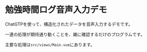 # 勉強時間ログ音声入力デモ

ChatGTPを使って、構造化されたデータを音声入力するデモです。

一連の処理が期待通り動くことを、雑に確認するだけのプログラムです。

主要な処理は`src/views/Main.vue`にあります。